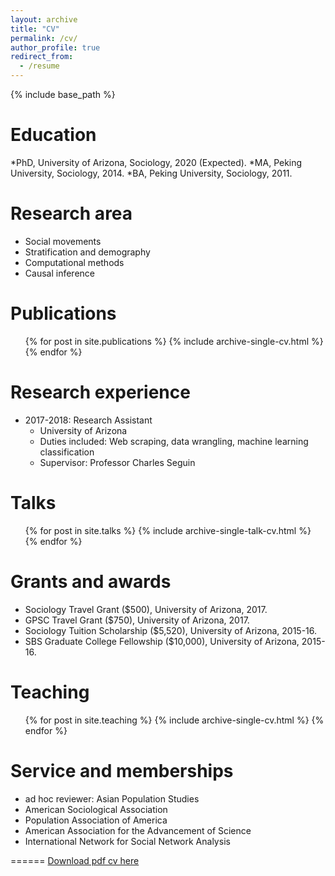 ```yaml
---
layout: archive
title: "CV"
permalink: /cv/
author_profile: true
redirect_from:
  - /resume
---
```


{% include base_path %}

Education
======
*PhD, University of Arizona, Sociology, 2020 (Expected).
*MA, Peking University, Sociology, 2014.
*BA, Peking University, Sociology, 2011.

Research area
======
* Social movements
* Stratification and demography
* Computational methods
* Causal inference

Publications
======
  <ul>{% for post in site.publications %}
    {% include archive-single-cv.html %}
  {% endfor %}</ul>

Research experience
======
* 2017-2018: Research Assistant
  * University of Arizona
  * Duties included: Web scraping, data wrangling, machine learning classification
  * Supervisor: Professor Charles Seguin

Talks
======
  <ul>{% for post in site.talks %}
    {% include archive-single-talk-cv.html %}
  {% endfor %}</ul>

Grants and awards
======
* Sociology Travel Grant ($500), University of Arizona, 2017.
* GPSC Travel Grant ($750), University of Arizona, 2017.
* Sociology Tuition Scholarship ($5,520), University of Arizona, 2015-16.
* SBS Graduate College Fellowship ($10,000), University of Arizona, 2015-16.

Teaching
======
  <ul>{% for post in site.teaching %}
    {% include archive-single-cv.html %}
  {% endfor %}</ul>

Service and memberships
======
* ad hoc reviewer: Asian Population Studies
* American Sociological Association
* Population Association of America
* American Association for the Advancement of Science
* International Network for Social Network Analysis

======
[Download pdf cv here](files/zhang-vita.pdf)
